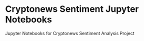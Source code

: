 # Cryptonews Sentiment Jupyter Notebooks
Jupyter Notebooks for Cryptonews Sentiment Analysis Project
